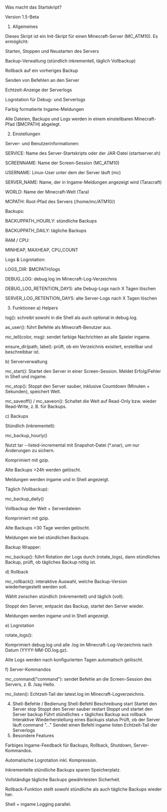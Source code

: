 Was macht das Startskript?

Version 1.5-Beta

1. Allgemeines

Dieses Skript ist ein Init-Skript für einen Minecraft-Server (MC_ATM10). Es ermöglicht:

Starten, Stoppen und Neustarten des Servers

Backup-Verwaltung (stündlich inkrementell, täglich Vollbackup)

Rollback auf ein vorheriges Backup

Senden von Befehlen an den Server

Echtzeit-Anzeige der Serverlogs

Logrotation für Debug- und Serverlogs

Farbig formatierte Ingame-Meldungen

Alle Dateien, Backups und Logs werden in einem einstellbaren Minecraft-Pfad ($MCPATH) abgelegt.

2. Einstellungen

Server- und Benutzerinformationen:

SERVICE: Name des Server-Startskripts oder der JAR-Datei (startserver.sh)

SCREENNAME: Name der Screen-Session (MC_ATM10)

USERNAME: Linux-User unter dem der Server läuft (mc)

SERVER_NAME: Name, der in Ingame-Meldungen angezeigt wird (Taracraft)

WORLD: Name der Minecraft-Welt (Tara)

MCPATH: Root-Pfad des Servers (/home/mc/ATM10/)

Backups:

BACKUPPATH_HOURLY: stündliche Backups

BACKUPPATH_DAILY: tägliche Backups

RAM / CPU:

MINHEAP, MAXHEAP, CPU_COUNT

Logs & Logrotation:

LOGS_DIR: $MCPATH/logs

DEBUG_LOG: debug.log im Minecraft-Log-Verzeichnis

DEBUG_LOG_RETENTION_DAYS: alte Debug-Logs nach X Tagen löschen

SERVER_LOG_RETENTION_DAYS: alte Server-Logs nach X Tagen löschen

3. Funktionen
a) Helpers

log(): schreibt sowohl in die Shell als auch optional in debug.log.

as_user(): führt Befehle als Minecraft-Benutzer aus.

mc_tell(color, msg): sendet farbige Nachrichten an alle Spieler ingame.

ensure_dir(path, label): prüft, ob ein Verzeichnis existiert, erstellbar und beschreibbar ist.

b) Serververwaltung

mc_start(): Startet den Server in einer Screen-Session. Meldet Erfolg/Fehler in Shell und ingame.

mc_stop(): Stoppt den Server sauber, inklusive Countdown (Minuten + Sekunden), speichert Welt.

mc_saveoff() / mc_saveon(): Schaltet die Welt auf Read-Only bzw. wieder Read-Write, z. B. für Backups.

c) Backups

Stündlich (inkrementell):

mc_backup_hourly()

Nutzt tar --listed-incremental mit Snapshot-Datei (*.snar), um nur Änderungen zu sichern.

Komprimiert mit gzip.

Alte Backups >24h werden gelöscht.

Meldungen werden ingame und in Shell angezeigt.

Täglich (Vollbackup):

mc_backup_daily()

Vollbackup der Welt + Serverdateien

Komprimiert mit gzip.

Alte Backups >30 Tage werden gelöscht.

Meldungen wie bei stündlichen Backups.

Backup Wrapper:

mc_backup(): führt Rotation der Logs durch (rotate_logs), dann stündliches Backup, prüft, ob tägliches Backup nötig ist.

d) Rollback

mc_rollback(): interaktive Auswahl, welche Backup-Version wiederhergestellt werden soll.

Wählt zwischen stündlich (inkrementell) und täglich (voll).

Stoppt den Server, entpackt das Backup, startet den Server wieder.

Meldungen werden ingame und in Shell angezeigt.

e) Logrotation

rotate_logs():

Komprimiert debug.log und alle .log im Minecraft-Log-Verzeichnis nach Datum (YYYY-MM-DD.log.gz).

Alte Logs werden nach konfigurierten Tagen automatisch gelöscht.

f) Server-Kommandos

mc_command("command"): sendet Befehle an die Screen-Session des Servers, z. B. /say Hello.

mc_listen(): Echtzeit-Tail der latest.log im Minecraft-Logverzeichnis.

4. Shell-Befehle / Bedienung
Shell-Befehl	Beschreibung
start	Startet den Server
stop	Stoppt den Server sauber
restart	Stoppt und startet den Server
backup	Führt stündliches + tägliches Backup aus
rollback	Interaktive Wiederherstellung eines Backups
status	Prüft, ob der Server läuft
command "..."	Sendet einen Befehl ingame
listen	Echtzeit-Tail der Serverlogs
5. Besondere Features

Farbiges Ingame-Feedback für Backups, Rollback, Shutdown, Server-Kommandos.

Automatische Logrotation inkl. Kompression.

Inkrementelle stündliche Backups sparen Speicherplatz.

Vollständige tägliche Backups gewährleisten Sicherheit.

Rollback-Funktion stellt sowohl stündliche als auch tägliche Backups wieder her.

Shell + ingame Logging parallel.
